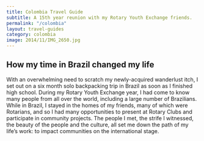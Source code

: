 ```yaml
---
title: Colombia Travel Guide
subtitle: A 15th year reunion with my Rotary Youth Exchange friends.
permalink: "/colombia"
layout: travel-guides
category: colombia
image: 2014/11/IMG_2650.jpg
---
```


## How my time in Brazil changed my life
With an overwhelming need to scratch my newly-acquired wanderlust itch, I set out on a six month solo backpacking trip in Brazil as soon as I finished high school. During my Rotary Youth Exchange year, I had come to know many people from all over the world, including a large number of Brazilians. While in Brazil, I stayed in the homes of my friends, many of which were Rotarians, and so I had many opportunities to present at Rotary Clubs and participate in community projects. The people I met, the strife I witnessed, the beauty of the people and the culture, all set me down the path of my life’s work: to impact communities on the international stage.
